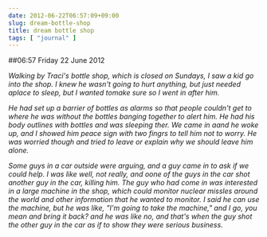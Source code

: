 ```yaml
---
date: 2012-06-22T06:57:09+09:00
slug: dream-bottle-shop
title: dream bottle shop
tags: [ "journal" ]
---
```


##06:57 Friday 22 June 2012

_Walking by Traci's bottle shop, which is closed on Sundays, I saw a kid go into the shop.  I knew he wasn't going to hurt anything, but just needed aplace to sleep, but I wanted tomake sure so I went in after him._

 

_He had set up a barrier of bottles as alarms so that people couldn't get to where he was without the bottles  banging together to alert him.  He had his body outlines with bottles and was sleeping ther.  We came in aand he woke up, and I showed him peace sign with two fingrs to tell him not to worry.  He was worried though and tried to leave or explain why we should leave him alone._

 

_Some guys in a car outside were arguing, and a guy came in to ask if we could help.  I was like well, not really, and oone of the guys in the car shot another guy in the car, killing him.  The guy who had come in was interested in a large machine in the shop, which could monitor nuclear missles around the world and other information that he wanted to monitor.  I said he can use the machine, but he was like, "I'm going to take the machine," and I go, you mean and bring it back?  and he was like no, and that's when the guy shot the other guy in the car as if to show they were serious business._

 
